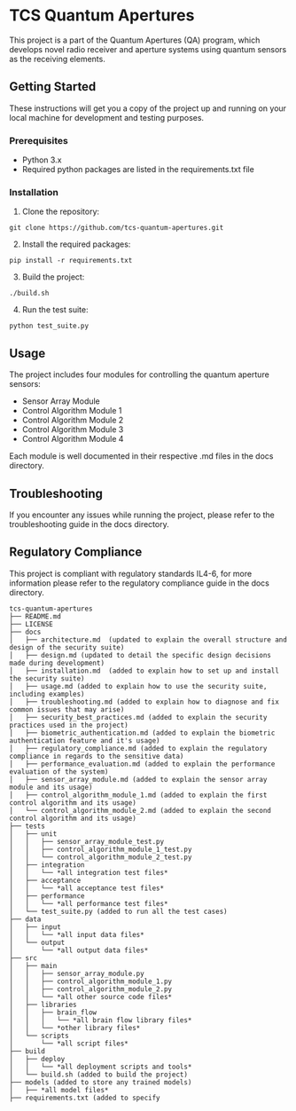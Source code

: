 # TCS Quantum Apertures

This project is a part of the Quantum Apertures (QA) program, which develops novel radio receiver and aperture systems using quantum sensors as the receiving elements.

## Getting Started

These instructions will get you a copy of the project up and running on your local machine for development and testing purposes.

### Prerequisites

* Python 3.x
* Required python packages are listed in the requirements.txt file

### Installation

1. Clone the repository:
```
git clone https://github.com/tcs-quantum-apertures.git
```
2. Install the required packages:
```
pip install -r requirements.txt
```
3. Build the project:
```
./build.sh
```
4. Run the test suite:
```
python test_suite.py
```

## Usage

The project includes four modules for controlling the quantum aperture sensors:
* Sensor Array Module
* Control Algorithm Module 1
* Control Algorithm Module 2
* Control Algorithm Module 3
* Control Algorithm Module 4

Each module is well documented in their respective .md files in the docs directory.

## Troubleshooting

If you encounter any issues while running the project, please refer to the troubleshooting guide in the docs directory.

## Regulatory Compliance

This project is compliant with regulatory standards IL4-6, for more information please refer to the regulatory compliance guide in the docs directory.


```
tcs-quantum-apertures
├── README.md
├── LICENSE
├── docs
│   ├── architecture.md  (updated to explain the overall structure and design of the security suite)
│   ├── design.md (updated to detail the specific design decisions made during development)
│   ├── installation.md  (added to explain how to set up and install the security suite)
│   ├── usage.md (added to explain how to use the security suite, including examples)
│   ├── troubleshooting.md (added to explain how to diagnose and fix common issues that may arise)
│   ├── security_best_practices.md (added to explain the security practices used in the project)
│   ├── biometric_authentication.md (added to explain the biometric authentication feature and it's usage)
│   ├── regulatory_compliance.md (added to explain the regulatory compliance in regards to the sensitive data)
│   ├── performance_evaluation.md (added to explain the performance evaluation of the system)
│   ├── sensor_array_module.md (added to explain the sensor array module and its usage)
│   ├── control_algorithm_module_1.md (added to explain the first control algorithm and its usage)
│   └── control_algorithm_module_2.md (added to explain the second control algorithm and its usage)
├── tests
│   ├── unit
│   │   ├── sensor_array_module_test.py
│   │   ├── control_algorithm_module_1_test.py
│   │   └── control_algorithm_module_2_test.py
│   ├── integration
│   │   └── *all integration test files*
│   ├── acceptance
│   │   └── *all acceptance test files*
│   ├── performance
│   │   └── *all performance test files*
│   └── test_suite.py (added to run all the test cases)
├── data
│   ├── input
│   │   └── *all input data files*
│   └── output
│       └── *all output data files*
├── src
│   ├── main
│   │   ├── sensor_array_module.py
│   │   ├── control_algorithm_module_1.py
│   │   ├── control_algorithm_module_2.py
│   │   └── *all other source code files*
│   ├── libraries
│   │   ├── brain_flow
│   │   │   └── *all brain flow library files*
│   │   └── *other library files*
│   └── scripts
│       └── *all script files*
├── build
│   ├── deploy
│   │   └── *all deployment scripts and tools*
│   └── build.sh (added to build the project)
├── models (added to store any trained models)
│   ├── *all model files*
├── requirements.txt (added to specify
```
